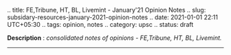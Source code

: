 .. title: FE,Tribune, HT, BL, Livemint - January'21 Opinion Notes
.. slug: subsidary-resources-january-2021-opinion-notes
.. date: 2021-01-01 22:11 UTC+05:30
.. tags: opinion, notes
.. category: upsc
.. status: draft

**Description** : *consolidated notes of opinions - FE,Tribune, HT, BL, Livemint.*

***
<!-- TEASER_END -->